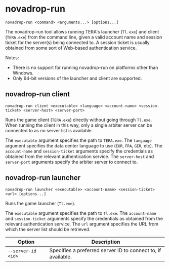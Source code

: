 # novadrop-run

```text
novadrop-run <command> <arguments...> [options...]
```

The novadrop-run tool allows running TERA's launcher (`Tl.exe`) and client
(`TERA.exe`) from the command line, given a valid account name and session
ticket for the server(s) being connected to. A session ticket is usually
obtained from some sort of Web-based authentication service.

Notes:

* There is no support for running novadrop-run on platforms other than Windows.
* Only 64-bit versions of the launcher and client are supported.

## novadrop-run client

```text
novadrop-run client <executable> <language> <account-name> <session-ticket> <server-host> <server-port>
```

Runs the game client (`TERA.exe`) directly without going through `Tl.exe`. When
running the client in this way, only a single arbiter server can be connected
to as no server list is available.

The `executable` argument specifies the path to `TERA.exe`. The `language`
argument specifies the data center language to use (`EUR`, `FRA`, `GER`, etc).
The `account-name` and `session-ticket` arguments specify the credentials as
obtained from the relevant authentication service. The `server-host` and
`server-port` arguments specify the arbiter server to connect to.

## novadrop-run launcher

```text
novadrop-run launcher <executable> <account-name> <session-ticket> <url> [options...]
```

Runs the game launcher (`Tl.exe`).

The `executable` argument specifies the path to `Tl.exe`. The `account-name` and
`session-ticket` arguments specify the credentials as obtained from the relevant
authentication service. The `url` argument specifies the URL from which the
server list should be retrieved.

| Option | Description |
| - | - |
| `--server-id <id>` | Specifies a preferred server ID to connect to, if available. |
